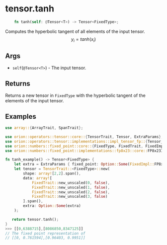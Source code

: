 # tensor.tanh

```rust 
    fn tanh(self: @Tensor<T>) -> Tensor<FixedType>;
```

Computes the hyperbolic tangent of all elements of the input tensor.
$$
y_i=tanh({x_i})
$$

## Args

* `self`(`@Tensor<T>`) - The input tensor.

## Returns

Returns a new tensor in `FixedType` with the hyperbolic tangent of the elements of the input tensor.

## Examples

```rust
use array::{ArrayTrait, SpanTrait};

use orion::operators::tensor::core::{TensorTrait, Tensor, ExtraParams};
use orion::operators::tensor::implementations::impl_tensor_fp::{Tensor_fp};
use orion::numbers::fixed_point::core::{FixedType, FixedTrait, FixedImpl};
use orion::numbers::fixed_point::implementations::fp8x23::core::FP8x23Impl;

fn tanh_example() -> Tensor<FixedType> {
    let extra = ExtraParams { fixed_point: Option::Some(FixedImpl::FP8x23) };
    let tensor = TensorTrait::<FixedType>::new(
        shape: array![2,2].span(),
        data: array![
            FixedTrait::new_unscaled(0, false),
            FixedTrait::new_unscaled(1, false),
            FixedTrait::new_unscaled(2, false),
            FixedTrait::new_unscaled(3, false)
        ].span(),
        extra: Option::Some(extra)
    );

   return tensor.tanh();
}
>>> [[0,6388715],[8086850,8347125]]
// The fixed point representation of
// [[0, 0.761594],[0.96403, 0.9951]]
```
